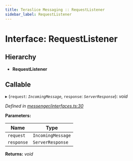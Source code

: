 ```yaml
---
title: Teraslice Messaging :: RequestListener
sidebar_label: RequestListener
---
```


# Interface: RequestListener

## Hierarchy

* **RequestListener**

## Callable

▸ (`request`: *`IncomingMessage`*, `response`: *`ServerResponse`*): *void*

*Defined in [messenger/interfaces.ts:30](https://github.com/terascope/teraslice/blob/6e018493/packages/teraslice-messaging/src/messenger/interfaces.ts#L30)*

**Parameters:**

Name | Type |
------ | ------ |
`request` | `IncomingMessage` |
`response` | `ServerResponse` |

**Returns:** *void*

